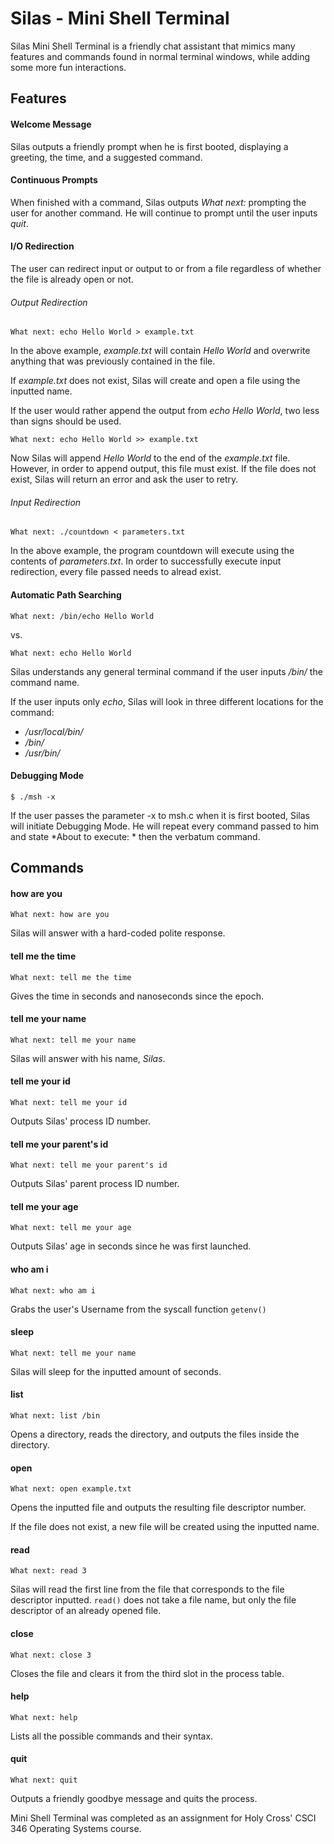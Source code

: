 # Silas - Mini Shell Terminal

Silas Mini Shell Terminal is a friendly chat assistant that mimics many features and commands found in normal terminal windows, while adding some more fun interactions.

## Features

#### Welcome Message
Silas outputs a friendly prompt when he is first booted, displaying a greeting, the time, and a suggested command.  

#### Continuous Prompts
When finished with a command, Silas outputs *What next:*  prompting the user for another command. He will continue to prompt until the user inputs *quit*.  

#### I/O Redirection
The user can redirect input or output to or from a file regardless of whether the file is already open or not.  
###### Output Redirection
`What next: echo Hello World > example.txt`  

In the above example, *example.txt* will contain *Hello World* and overwrite anything that was previously contained in the file. 

If *example.txt* does not exist, Silas will create and open a file using the inputted name. 

If the user would rather append the output from *echo Hello World*, two less than signs should be used. 

`What next: echo Hello World >> example.txt`

Now Silas will append *Hello World* to the end of the *example.txt* file. However, in order to append output, this file must exist.  If the file does not exist, Silas will return an error and ask the user to retry.

###### Input Redirection
`What next: ./countdown < parameters.txt`  

In the above example, the program countdown will execute using the contents of *parameters.txt*. In order to successfully execute input redirection, every file passed needs to alread exist.

#### Automatic Path Searching
`What next: /bin/echo Hello World`

vs. 

`What next: echo Hello World`

Silas understands any general terminal command if the user inputs */bin/* the command name.

If the user inputs only *echo*, Silas will look in three different locations for the command:
- */usr/local/bin/*
- */bin/*
- */usr/bin/*

#### Debugging Mode
`$ ./msh -x`

If the user passes the parameter -x to msh.c when it is first booted, Silas will initiate Debugging Mode. He will repeat every command passed to him and state *About to execute: * then the verbatum command.

## Commands
#### how are you
`What next: how are you`

Silas will answer with a hard-coded polite response.

#### tell me the time
`What next: tell me the time`

Gives the time in seconds and nanoseconds since the epoch.

#### tell me your name
`What next: tell me your name`

Silas will answer with his name, *Silas*.

#### tell me your id
`What next: tell me your id`

Outputs Silas' process ID number.

#### tell me your parent's id
`What next: tell me your parent's id`

Outputs Silas' parent process ID number.

#### tell me your age
`What next: tell me your age`

Outputs Silas' age in seconds since he was first launched.

#### who am i
`What next: who am i`

Grabs the user's Username from the syscall function `getenv()`

#### sleep
`What next: tell me your name`

Silas will sleep for the inputted amount of seconds.

#### list
`What next: list /bin`

Opens a directory, reads the directory, and outputs the files inside the directory.

#### open
`What next: open example.txt`

Opens the inputted file and outputs the resulting file descriptor number.

If the file does not exist,  a new file will be created using the inputted name.
#### read
`What next: read 3`

Silas will read the first line from the file that corresponds to the file descriptor inputted.  `read()` does not take a file name, but only the file descriptor of an already opened file.
#### close 
`What next: close 3`

Closes the file and clears it from the third slot in the process table.
#### help
`What next: help`

Lists all the possible commands and their syntax.
#### quit
`What next: quit`

Outputs a friendly goodbye message and quits the process.

Mini Shell Terminal was completed as an assignment for Holy Cross' CSCI 346 Operating Systems course.

